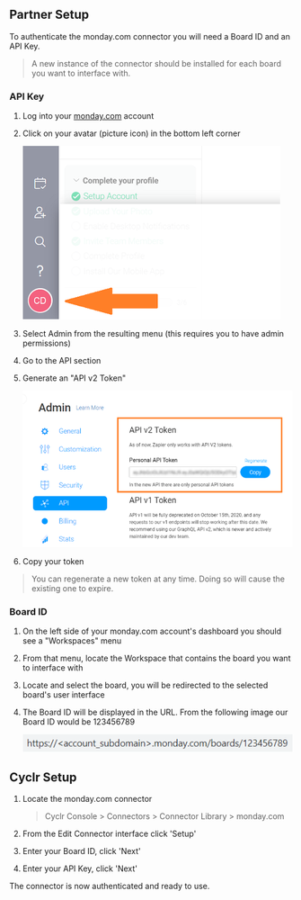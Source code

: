 
<section class="setup partner" markdown="1">

## Partner Setup

<div class="section-content" markdown="1">

To authenticate the monday<span></span>.com connector you will need a Board ID and an API Key.

> A new instance of the connector should be installed for each board you want to interface with.

### API Key

1. Log into your [monday.com](https://auth.monday.com/login) account

2. Click on your avatar (picture icon) in the bottom left corner

   ![monday dot com avatar](./images/monday_docs_2.png)

3. Select Admin from the resulting menu (this requires you to have admin permissions)

4. Go to the API section

5. Generate an "API v2 Token"

   ![monday dot com api token](./images/monday_docs_4.png)

6. Copy your token

> You can regenerate a new token at any time. Doing so will cause the existing one to expire.

### Board ID

1. On the left side of your monday<span></span>.com account's dashboard you should see a "Workspaces" menu

2. From that menu, locate the Workspace that contains the board you want to interface with

3. Locate and select the board, you will be redirected to the selected board's user interface

4. The Board ID will be displayed in the URL. From the following image our Board ID would be 123456789

   ![monday dot com board id](./images/monday_docs_1.png)

</div>

</section>

<section class="setup cyclr" markdown="1">

## Cyclr Setup

<div class="section-content" markdown="1">

1. Locate the monday<span></span>.com connector

   > Cyclr Console > Connectors > Connector Library > monday<span></span>.com

2. From the Edit Connector interface click 'Setup'

3. Enter your Board ID, click 'Next'

4. Enter your API Key, click 'Next'

The connector is now authenticated and ready to use.

</div>

</section>
